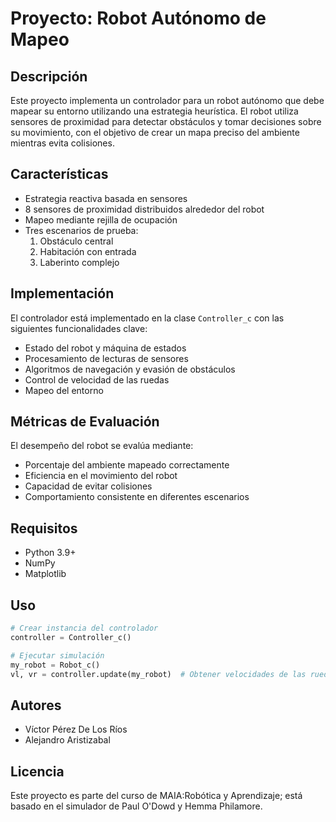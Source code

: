 # Proyecto: Robot Autónomo de Mapeo

## Descripción

Este proyecto implementa un controlador para un robot autónomo que debe mapear su entorno utilizando una estrategia heurística. El robot utiliza sensores de proximidad para detectar obstáculos y tomar decisiones sobre su movimiento, con el objetivo de crear un mapa preciso del ambiente mientras evita colisiones.

## Características

- Estrategia reactiva basada en sensores
- 8 sensores de proximidad distribuidos alrededor del robot 
- Mapeo mediante rejilla de ocupación
- Tres escenarios de prueba:
  1. Obstáculo central
  2. Habitación con entrada 
  3. Laberinto complejo

## Implementación

El controlador está implementado en la clase `Controller_c` con las siguientes funcionalidades clave:

- Estado del robot y máquina de estados
- Procesamiento de lecturas de sensores
- Algoritmos de navegación y evasión de obstáculos
- Control de velocidad de las ruedas
- Mapeo del entorno

## Métricas de Evaluación

El desempeño del robot se evalúa mediante:

- Porcentaje del ambiente mapeado correctamente
- Eficiencia en el movimiento del robot
- Capacidad de evitar colisiones
- Comportamiento consistente en diferentes escenarios

## Requisitos

- Python 3.9+
- NumPy
- Matplotlib

## Uso

```python
# Crear instancia del controlador
controller = Controller_c()

# Ejecutar simulación
my_robot = Robot_c()
vl, vr = controller.update(my_robot)  # Obtener velocidades de las ruedas
```

## Autores

* Víctor Pérez De Los Ríos
* Alejandro Aristizabal

## Licencia

Este proyecto es parte del curso de MAIA:Robótica y Aprendizaje; está basado en el simulador de Paul O'Dowd y Hemma Philamore.